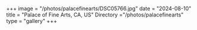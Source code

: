 +++
image = "/photos/palacefinearts/DSC05766.jpg"
date = "2024-08-10"
title = "Palace of Fine Arts, CA, US"
Directory ="/photos/palacefinearts"
type = "gallery"
+++
